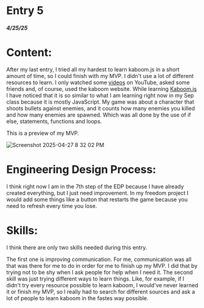 # Entry 5
##### 4/25/25

# Content:

After my last entry, I tried all my hardest to learn kaboom.js in a short amount of time, so I could finish with my MVP. I didn't use a lot of different resources to learn. I only watched some [videos](https://youtu.be/hMXWImAuim8?si=jtOgFdneWkkkqDhk) on YouTube, asked some friends and, of course, used the kaboom website. While learning [Kaboom.js](https://kaboomjs.com/) I have noticed that it is so similar to what I am learning right now in my Sep class because it is mostly JavaScript. My game was about a character that shoots bullets against enemies, and it counts how many enemies you killed and how many enemies are spawned. Which was all done by the use of if else, statements, functions and loops.



This is a preview of my MVP.

![Screenshot 2025-04-27 8 32 02 PM](https://github.com/user-attachments/assets/c3738561-d2ad-4799-80ba-e3ba12de362b)


# Engineering Design Process:
I think right now I am in the 7th step of the EDP because I have already created everything, but I just need improvement. In my freedom project I would add some things like a button that restarts the game because you need to refresh every time you lose.



# Skills:

I think there are only two skills needed during this entry.

The first one is improving communication. For me, communication was all that was there for me to do in order for me to finish up my MVP. I did that by trying not to be shy when I ask people for help when I need it. The second skill was just trying different ways to learn things. Like, for example, if I didn't try every resource possible to learn kaboom, I would've never learned it or finish my MVP, so I really had to search for different sources and ask a lot of people to learn kaboom in the fastes way possible.

